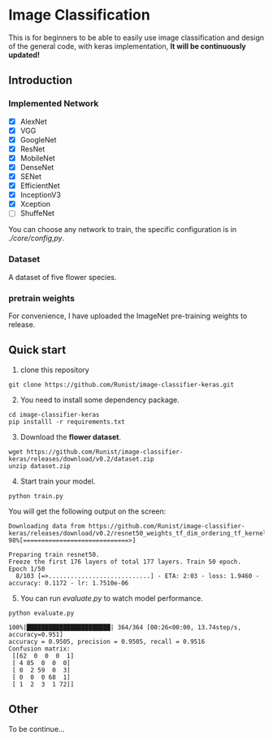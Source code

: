 # Image Classification 

This is for beginners to be able to easily use image classification and design of the general code, with keras implementation, **It will be continuously updated!**

## Introduction

### Implemented Network

- [x] AlexNet
- [x] VGG
- [x] GoogleNet
- [x] ResNet
- [x] MobileNet
- [x] DenseNet
- [x] SENet
- [x] EfficientNet
- [x] InceptionV3
- [x] Xception
- [ ] ShuffeNet

You can choose any network to train, the specific configuration is in *./core/config,py*.

### Dataset

A dataset of five flower species.

### pretrain weights

For convenience, I have uploaded the ImageNet pre-training weights to release.

## Quick start

1. clone this repository

```shell
git clone https://github.com/Runist/image-classifier-keras.git
```
2. You need to install some dependency package.

```shell
cd image-classifier-keras
pip installl -r requirements.txt
```
3. Download the **flower dataset**.
```shell
wget https://github.com/Runist/image-classifier-keras/releases/download/v0.2/dataset.zip
unzip dataset.zip
```

4. Start train your model.

```shell
python train.py
```
You will get the following output on the screen:

```shell
Downloading data from https://github.com/Runist/image-classifier-keras/releases/download/v0.2/resnet50_weights_tf_dim_ordering_tf_kernels_notop.h5
98%[=============================>]

Preparing train resnet50.
Freeze the first 176 layers of total 177 layers. Train 50 epoch.
Epoch 1/50
  8/103 [=>............................] - ETA: 2:03 - loss: 1.9460 - accuracy: 0.1172 - lr: 1.7510e-06
```

5. You can run *evaluate.py* to watch model performance.

```shell
python evaluate.py
```

```shell
100%|███████████████████████| 364/364 [00:26<00:00, 13.74step/s, accuracy=0.951]
accuracy = 0.9505, precision = 0.9505, recall = 0.9516
Confusion matrix: 
 [[62  0  0  0  1]
 [ 4 85  0  0  0]
 [ 0  2 59  0  3]
 [ 0  0  0 68  1]
 [ 1  2  3  1 72]]
```

## Other

To be continue...